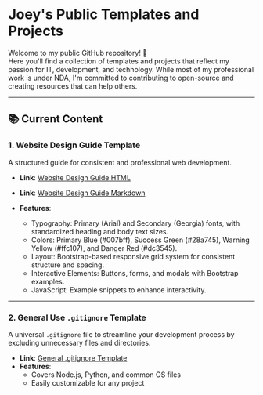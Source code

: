 # Joey's Public Templates and Projects

Welcome to my public GitHub repository! 🚀  
Here you'll find a collection of templates and projects that reflect my passion for IT, development, and technology. While most of my professional work is under NDA, I'm committed to contributing to open-source and creating resources that can help others.

---

## 📚 Current Content

### 1. **Website Design Guide Template**
A structured guide for consistent and professional web development.

- **Link**: [Website Design Guide HTML](/templates/website_design_guide_template.html)
- **Link**: [Website Design Guide Markdown](/templates/website_design_guide_template.md)
- **Features**:

    - Typography: Primary (Arial) and Secondary (Georgia) fonts, with standardized heading and body text sizes.
    - Colors: Primary Blue (#007bff), Success Green (#28a745), Warning Yellow (#ffc107), and Danger Red (#dc3545).
    - Layout: Bootstrap-based responsive grid system for consistent structure and spacing.
    - Interactive Elements: Buttons, forms, and modals with Bootstrap examples.
    - JavaScript: Example snippets to enhance interactivity.

---

### 2. **General Use `.gitignore` Template**
A universal `.gitignore` file to streamline your development process by excluding unnecessary files and directories.

- **Link**: [General .gitignore Template](/templates/gitignore_template)
- **Features**:
  - Covers Node.js, Python, and common OS files
  - Easily customizable for any project
